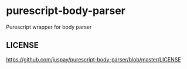 # purescript-body-parser
Purescript wrapper for body parser

## LICENSE
https://github.com/juspay/purescript-body-parser/blob/master/LICENSE